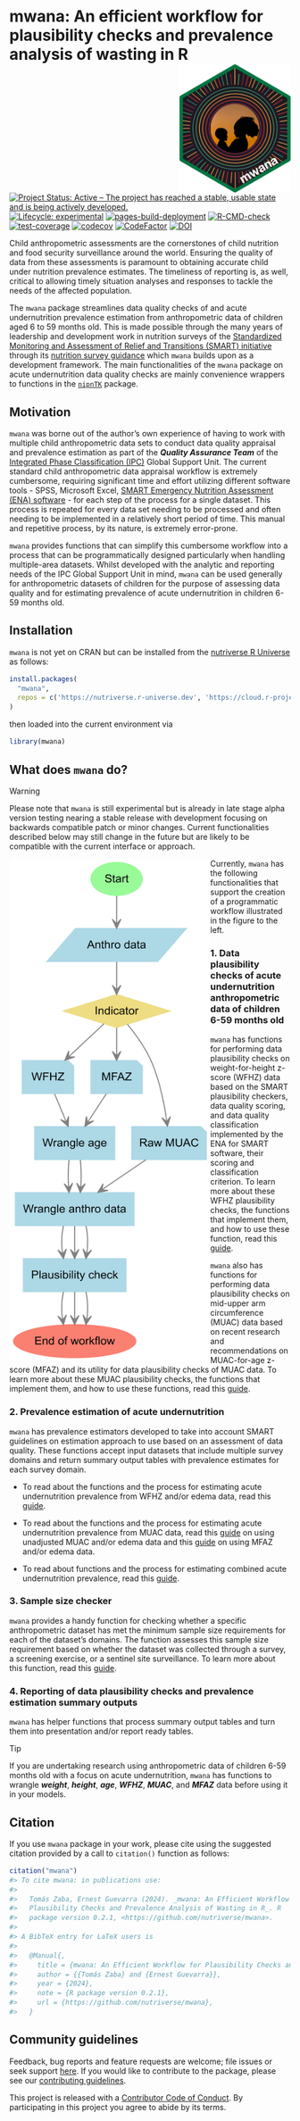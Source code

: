 

<!-- README.md is generated from README.qmd. Please edit that file -->

# mwana: An efficient workflow for plausibility checks and prevalence analysis of wasting in R <img src="man/figures/logo.png" align="right" width="200px" />

<!-- badges: start -->

[![Project Status: Active – The project has reached a stable, usable
state and is being actively
developed.](https://www.repostatus.org/badges/latest/active.svg)](https://www.repostatus.org/#active)
[![Lifecycle:
experimental](https://img.shields.io/badge/lifecycle-experimental-orange.svg)](https://lifecycle.r-lib.org/articles/stages.html#experimental)
[![pages-build-deployment](https://github.com/nutriverse/mwana/actions/workflows/pages/pages-build-deployment/badge.svg)](https://github.com/nutriverse/mwana/actions/workflows/pages/pages-build-deployment)
[![R-CMD-check](https://github.com/nutriverse/mwana/actions/workflows/R-CMD-check.yaml/badge.svg)](https://github.com/nutriverse/mwana/actions/workflows/R-CMD-check.yaml)
[![test-coverage](https://github.com/nutriverse/mwana/actions/workflows/test-coverage.yaml/badge.svg)](https://github.com/nutriverse/mwana/actions/workflows/test-coverage.yaml)
[![codecov](https://codecov.io/gh/nutriverse/mwana/graph/badge.svg?token=kUUp1WOlSi)](https://codecov.io/gh/nutriverse/mwana)
[![CodeFactor](https://www.codefactor.io/repository/github/nutriverse/mwana/badge.png)](https://www.codefactor.io/repository/github/nutriverse/mwana)
[![DOI](https://zenodo.org/badge/867609177.svg)](https://zenodo.org/badge/latestdoi/867609177)
<!-- badges: end -->

Child anthropometric assessments are the cornerstones of child nutrition
and food security surveillance around the world. Ensuring the quality of
data from these assessments is paramount to obtaining accurate child
under nutrition prevalence estimates. The timeliness of reporting is, as
well, critical to allowing timely situation analyses and responses to
tackle the needs of the affected population.

The `mwana` package streamlines data quality checks of and acute
undernutrition prevalence estimation from anthropometric data of
children aged 6 to 59 months old. This is made possible through the many
years of leadership and development work in nutrition surveys of the
[Standardized Monitoring and Assessment of Relief and Transitions
(SMART) initiative](https://smartmethodology.org) through its [nutrition
survey
guidance](https://smartmethodology.org/survey-planning-tools/smart-methodology/)
which `mwana` builds upon as a development framework. The main
functionalities of the `mwana` package on acute undernutrition data
quality checks are mainly convenience wrappers to functions in the
[`nipnTK`](https://nutriverse.io/nipnTK) package.

## Motivation

`mwana` was borne out of the author’s own experience of having to work
with multiple child anthropometric data sets to conduct data quality
appraisal and prevalence estimation as part of the ***Quality Assurance
Team*** of the [Integrated Phase Classification
(IPC)](https://www.ipcinfo.org/) Global Support Unit. The current
standard child anthropometric data appraisal workflow is extremely
cumbersome, requiring significant time and effort utilizing different
software tools - SPSS, Microsoft Excel, [SMART Emergency Nutrition
Assessment (ENA)
software](https://smartmethodology.org/survey-planning-tools/smart-emergency-nutrition-assessment/) -
for each step of the process for a single dataset. This process is
repeated for every data set needing to be processed and often needing to
be implemented in a relatively short period of time. This manual and
repetitive process, by its nature, is extremely error-prone.

`mwana` provides functions that can simplify this cumbersome workflow
into a process that can be programmatically designed particularly when
handling multiple-area datasets. Whilst developed with the analytic and
reporting needs of the IPC Global Support Unit in mind, `mwana` can be
used generally for anthropometric datasets of children for the purpose
of assessing data quality and for estimating prevalence of acute
undernutrition in children 6-59 months old.

## Installation

`mwana` is not yet on CRAN but can be installed from the [nutriverse R
Universe](https://nutriverse.r-universe.dev) as follows:

``` r
install.packages(
  "mwana",
  repos = c('https://nutriverse.r-universe.dev', 'https://cloud.r-project.org')
)
```

then loaded into the current environment via

``` r
library(mwana)
```

## What does `mwana` do?

> [!WARNING]
>
> Please note that `mwana` is still experimental but is already in late
> stage alpha version testing nearing a stable release with development
> focusing on backwards compatible patch or minor changes. Current
> functionalities described below may still change in the future but are
> likely to be compatible with the current interface or approach.

<img src="man/figures/workflow.png" width="360px" height="900px" align="left" />Currently,
`mwana` has the following functionalities that support the creation of a
programmatic workflow illustrated in the figure to the left.

### 1. Data plausibility checks of acute undernutrition anthropometric data of children 6-59 months old

`mwana` has functions for performing data plausibility checks on
weight-for-height z-score (WFHZ) data based on the SMART plausibility
checkers, data quality scoring, and data quality classification
implemented by the ENA for SMART software, their scoring and
classification criterion. To learn more about these WFHZ plausibility
checks, the functions that implement them, and how to use these
function, read this
[guide](https://nutriverse.io/mwana/articles/plausibility.html#plausibility-check-on-wfhz-data).

`mwana` also has functions for performing data plausibility checks on
mid-upper arm circumference (MUAC) data based on recent research and
recommendations on MUAC-for-age z-score (MFAZ) and its utility for data
plausibility checks of MUAC data. To learn more about these MUAC
plausibility checks, the functions that implement them, and how to use
these functions, read this
[guide](https://nutriverse.io/mwana/articles/plausibility.html#plausibility-check-on-mfaz-data).

### 2. Prevalence estimation of acute undernutrition

`mwana` has prevalence estimators developed to take into account SMART
guidelines on estimation approach to use based on an assessment of data
quality. These functions accept input datasets that include multiple
survey domains and return summary output tables with prevalence
estimates for each survey domain.

- To read about the functions and the process for estimating acute
  undernutrition prevalence from WFHZ and/or edema data, read this
  [guide](https://nutriverse.io/mwana/articles/prevalence.html#sec-prevalence-wfhz).

- To read about the functions and the process for estimating acute
  undernutrition prevalence from MUAC data, read this
  [guide](https://nutriverse.io/mwana/articles/prevalence.html#sec-prevalence-muac)
  on using unadjusted MUAC and/or edema data and this
  [guide](https://nutriverse.io/mwana/articles/prevalence.html#estimation-of-the-prevalence-of-wasting-based-on-mfaz)
  on using MFAZ and/or edema data.

- To read about functions and the process for estimating combined acute
  undernutrition prevalence, read this
  [guide](https://nutriverse.io/mwana/articles/prevalence.html#estimation-of-the-combined-prevalence-of-wasting).

### 3. Sample size checker

`mwana` provides a handy function for checking whether a specific
anthropometric dataset has met the minimum sample size requirements for
each of the dataset’s domains. The function assesses this sample size
requirement based on whether the dataset was collected through a survey,
a screening exercise, or a sentinel site surveillance. To learn more
about this function, read this
[guide](https://nutriverse.io/mwana/articles/ipc_amn_check.html).

### 4. Reporting of data plausibility checks and prevalence estimation summary outputs

`mwana` has helper functions that process summary output tables and turn
them into presentation and/or report ready tables.

> [!TIP]
>
> If you are undertaking research using anthropometric data of children
> 6-59 months old with a focus on acute undernutrition, `mwana` has
> functions to wrangle ***weight***, ***height***, ***age***,
> ***WFHZ***, ***MUAC***, and ***MFAZ*** data before using it in your
> models.

## Citation

If you use `mwana` package in your work, please cite using the suggested
citation provided by a call to `citation()` function as follows:

``` r
citation("mwana")
#> To cite mwana: in publications use:
#> 
#>   Tomás Zaba, Ernest Guevarra (2024). _mwana: An Efficient Workflow for
#>   Plausibility Checks and Prevalence Analysis of Wasting in R_. R
#>   package version 0.2.1, <https://github.com/nutriverse/mwana>.
#> 
#> A BibTeX entry for LaTeX users is
#> 
#>   @Manual{,
#>     title = {mwana: An Efficient Workflow for Plausibility Checks and Prevalence Analysis of Wasting in R},
#>     author = {{Tomás Zaba} and {Ernest Guevarra}},
#>     year = {2024},
#>     note = {R package version 0.2.1},
#>     url = {https://github.com/nutriverse/mwana},
#>   }
```

## Community guidelines

Feedback, bug reports and feature requests are welcome; file issues or
seek support [here](https://github.com/nutriverse/mwana/issues). If you
would like to contribute to the package, please see our [contributing
guidelines](https://nutriverse.io/mwana/CONTRIBUTING.html).

This project is released with a [Contributor Code of
Conduct](https://nutriverse.io/mwana/CODE_OF_CONDUCT.html). By
participating in this project you agree to abide by its terms.
